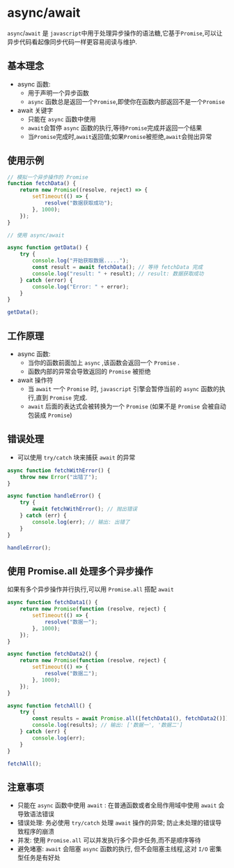 # async/await

`async`/`await` 是 `javascript`中用于处理异步操作的语法糖,它基于`Promise`,可以让异步代码看起像同步代码一样更容易阅读与维护.

## 基本理念

-   async 函数:
    -   用于声明一个异步函数
    -   `async` 函数总是返回一个`Promise`,即使你在函数内部返回不是一个`Promise`
-   await 关键字
    -   只能在 `async` 函数中使用
    -   `await`会暂停 `async` 函数的执行,等待`Promise`完成并返回一个结果
    -   当`Promise`完成时,`await`返回值;如果`Promise`被拒绝,`await`会抛出异常

## 使用示例

```js
// 模拟一个异步操作的 Promise
function fetchData() {
    return new Promise((resolve, reject) => {
        setTimeout(() => {
            resolve("数据获取成功");
        }, 1000);
    });
}

// 使用 async/await

async function getData() {
    try {
        console.log("开始获取数据.....");
        const result = await fetchData(); // 等待 fetchData 完成
        console.log("result: " + result); // result: 数据获取成功
    } catch (error) {
        console.log("Error: " + error);
    }
}

getData();
```

## 工作原理

-   async 函数:
    -   当你的函数前面加上 `async` ,该函数会返回一个 `Promise` .
    -   函数内部的异常会导致返回的 `Promise` 被拒绝
-   await 操作符
    -   当 `await` 一个 `Promise` 时, `javascript` 引擎会暂停当前的 `async` 函数的执行,直到 `Promise` 完成.
    -   `await` 后面的表达式会被转换为一个 `Promise` (如果不是 `Promise` 会被自动包装成 `Promise`)

## 错误处理

-   可以使用 `try/catch` 块来捕获 `await` 的异常

```js
async function fetchWithError() {
    throw new Error("出错了");
}

async function handleError() {
    try {
        await fetchWithError(); // 抛出错误
    } catch (err) {
        console.log(err); // 输出: 出错了
    }
}

handleError();
```

## 使用 Promise.all 处理多个异步操作

如果有多个异步操作并行执行,可以用 `Promise.all` 搭配 `await`

```js
async function fetchData1() {
    return new Promise(function (resolve, reject) {
        setTimeout(() => {
            resolve("数据一");
        }, 1000);
    });
}

async function fetchData2() {
    return new Promise(function (resolve, reject) {
        setTimeout(() => {
            resolve("数据二");
        }, 1000);
    });
}

async function fetchAll() {
    try {
        const results = await Promise.all([fetchData1(), fetchData2()]);
        console.log(results); // 输出: ['数据一', '数据二']
    } catch (err) {
        console.log(err);
    }
}

fetchAll();
```

## 注意事项

-   只能在 `async` 函数中使用 `await` : 在普通函数或者全局作用域中使用 `await` 会导致语法错误
-   错误处理: 务必使用 `try/catch` 处理 `await` 操作的异常; 防止未处理的错误导致程序的崩溃
-   并发: 使用 `Promise.all` 可以并发执行多个异步任务,而不是顺序等待
-   避免堵塞: `await` 会阻塞 `async` 函数的执行, 但不会阻塞主线程,这对 `I/O` 密集型任务是有好处
